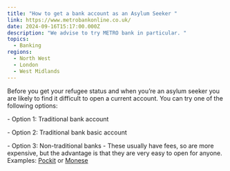 ```yaml
---
title: "How to get a bank account as an Asylum Seeker "
link: https://www.metrobankonline.co.uk/
date: 2024-09-16T15:17:00.000Z
description: "We advise to try METRO bank in particular. "
topics:
  - Banking
regions:
  - North West
  - London
  - West Midlands
---
```


Before you get your refugee status and when you’re an asylum seeker you are likely to find it difficult to open a current account. You can try one of the following options:

\- Option 1: Traditional bank account

\- Option 2: Traditional bank basic account

\- Option 3: Non-traditional banks - These usually have fees, so are more expensive, but the advantage is that they are very easy to open for anyone. Examples: [Pockit](www.pockit.com) or [Monese](monese.com)

